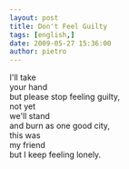 ```yaml
---
layout: post
title: Don't Feel Guilty
tags: [english,]
date: 2009-05-27 15:36:00
author: pietro
---
```

I'll take<br/>your hand<br/>but please stop feeling guilty,<br/>not yet<br/>we'll stand<br/>and burn as one good city,<br/>this was<br/>my friend<br/>but I keep feeling lonely.
